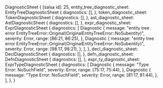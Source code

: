 DiagnosticSheet {
    [salsa id]: 25,
    entity_tree_diagnostic_sheet: EntityTreeDiagnosticSheet {
        diagnostics: [],
    },
    token_diagnostic_sheet: TokenDiagnosticSheet {
        diagnostics: [],
    },
    ast_diagnostic_sheet: AstDiagnosticSheet {
        diagnostics: [],
    },
    expr_diagnostic_sheet: ExprDiagnosticSheet {
        diagnostics: [
            Diagnostic {
                message: "entity tree error EntityTreeError::Original(OriginalEntityTreeError::NoSubentity)",
                severity: Error,
                range: [86:21, 86:25),
            },
            Diagnostic {
                message: "entity tree error EntityTreeError::Original(OriginalEntityTreeError::NoSubentity)",
                severity: Error,
                range: [98:17, 98:21),
            },
        ],
    },
    decl_diagnostic_sheet: DeclDiagnosticSheet {
        diagnostics: [],
    },
    defn_diagnostic_sheet: DefnDiagnosticSheet {
        diagnostics: [],
    },
    expr_ty_diagnostic_sheet: ExprTypeDiagnosticSheet {
        diagnostics: [
            Diagnostic {
                message: "Type Error: NoSuchField",
                severity: Error,
                range: [75:17, 75:44),
            },
            Diagnostic {
                message: "Type Error: NoSuchField",
                severity: Error,
                range: [81:17, 81:44),
            },
        ],
    },
}